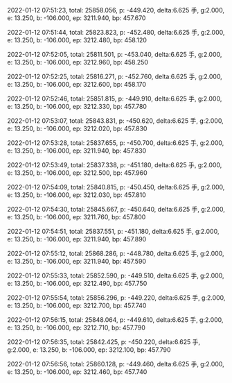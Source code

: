 2022-01-12 07:51:23, total: 25858.056, p: -449.420, delta:6.625 手, g:2.000, e: 13.250, b: -106.000, ep: 3211.940, bp: 457.670

2022-01-12 07:51:44, total: 25823.823, p: -452.480, delta:6.625 手, g:2.000, e: 13.250, b: -106.000, ep: 3212.480, bp: 458.120

2022-01-12 07:52:05, total: 25811.501, p: -453.040, delta:6.625 手, g:2.000, e: 13.250, b: -106.000, ep: 3212.960, bp: 458.250

2022-01-12 07:52:25, total: 25816.271, p: -452.760, delta:6.625 手, g:2.000, e: 13.250, b: -106.000, ep: 3212.600, bp: 458.170

2022-01-12 07:52:46, total: 25851.815, p: -449.910, delta:6.625 手, g:2.000, e: 13.250, b: -106.000, ep: 3212.330, bp: 457.780

2022-01-12 07:53:07, total: 25843.831, p: -450.620, delta:6.625 手, g:2.000, e: 13.250, b: -106.000, ep: 3212.020, bp: 457.830

2022-01-12 07:53:28, total: 25837.655, p: -450.700, delta:6.625 手, g:2.000, e: 13.250, b: -106.000, ep: 3211.940, bp: 457.830

2022-01-12 07:53:49, total: 25837.338, p: -451.180, delta:6.625 手, g:2.000, e: 13.250, b: -106.000, ep: 3212.500, bp: 457.960

2022-01-12 07:54:09, total: 25840.815, p: -450.450, delta:6.625 手, g:2.000, e: 13.250, b: -106.000, ep: 3212.030, bp: 457.810

2022-01-12 07:54:30, total: 25845.667, p: -450.640, delta:6.625 手, g:2.000, e: 13.250, b: -106.000, ep: 3211.760, bp: 457.800

2022-01-12 07:54:51, total: 25837.551, p: -451.180, delta:6.625 手, g:2.000, e: 13.250, b: -106.000, ep: 3211.940, bp: 457.890

2022-01-12 07:55:12, total: 25868.286, p: -448.780, delta:6.625 手, g:2.000, e: 13.250, b: -106.000, ep: 3211.940, bp: 457.590

2022-01-12 07:55:33, total: 25852.590, p: -449.510, delta:6.625 手, g:2.000, e: 13.250, b: -106.000, ep: 3212.490, bp: 457.750

2022-01-12 07:55:54, total: 25856.296, p: -449.220, delta:6.625 手, g:2.000, e: 13.250, b: -106.000, ep: 3212.700, bp: 457.740

2022-01-12 07:56:15, total: 25848.064, p: -449.610, delta:6.625 手, g:2.000, e: 13.250, b: -106.000, ep: 3212.710, bp: 457.790

2022-01-12 07:56:35, total: 25842.425, p: -450.220, delta:6.625 手, g:2.000, e: 13.250, b: -106.000, ep: 3212.100, bp: 457.790

2022-01-12 07:56:56, total: 25860.128, p: -449.460, delta:6.625 手, g:2.000, e: 13.250, b: -106.000, ep: 3212.460, bp: 457.740
